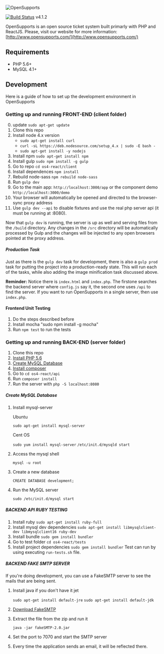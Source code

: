 ![OpenSupports](http://www.opensupports.com/logo.png)

[![Build Status](https://travis-ci.org/opensupports/opensupports.svg?branch=master)](https://travis-ci.org/opensupports/opensupports) v4.1.2

OpenSupports is an open source ticket system built primarly with PHP and ReactJS.
Please, visit our website for more information: [http://www.opensupports.com/](http://www.opensupports.com/)

## Requirements
* PHP 5.6+
* MySQL 4.1+

## Development
Here is a guide of how to set up the development environment in OpenSupports

### Getting up and running FRONT-END (client folder)
0. update `sudo apt-get update`
1. Clone this repo
2. Install node 4.x version
    - `sudo apt-get install curl`
    - `curl -sL https://deb.nodesource.com/setup_4.x | sudo -E bash -`
    - `sudo apt-get install -y nodejs`
3. Install npm `sudo apt-get install npm`
4. Install gulp `sudo npm install -g gulp`
5. Go to repo `cd os4-react/client`
6. Install dependences `npm install`
7. Rebuild node-sass `npm rebuild node-sass`
8. Run `gulp dev`
9. Go to the main app: `http://localhost:3000/app` or the component demo `http://localhost:3000/demo`
10. Your browser will automatically be opened and directed to the browser-sync proxy address
12. Use `gulp dev --api` to disable fixtures and use the real php server api (it must be running at :8080).

Now that `gulp dev` is running, the server is up as well and serving files from the `/build` directory. Any changes in the `/src` directory will be automatically processed by Gulp and the changes will be injected to any open browsers pointed at the proxy address.


##### Production Task

Just as there is the `gulp dev` task for development, there is also a `gulp prod` task for putting the project into a production-ready state. This will run each of the tasks, while also adding the image minification task discussed above.

**Reminder:** Notice there is `index.html` and `index.php`. The firstone searches the backend server where `config.js` say it, the second one uses `/api` to find the server. If you want to run OpenSupports in a single server, then use `index.php`.

#### Frontend Unit Testing
1. Do the steps described before
2. Install mocha "sudo npm install -g mocha"
3. Run `npm test` to run the tests

### Getting up and running BACK-END (server folder)

1. Clone this repo
2. [Install PHP 5.6](https://www.dev-metal.com/install-setup-php-5-6-ubuntu-14-04-lts/)
3. [Create MySQL Database](#markdown-header-create-mysql-database)
4. [Install composer](https://www.digitalocean.com/community/tutorials/how-to-install-and-use-composer-on-ubuntu-14-04)
5. Go to `cd os4-react/api`
6. Run `composer install`
7. Run the server with `php -S localhost:8080`

##### Create MySQL Database

1. Install mysql-server

    Ubuntu

     `sudo apt-get install mysql-server`

    Cent OS

    `sudo yum install mysql-server`
    `/etc/init.d/mysqld start`

2. Access the mysql shell

     `mysql -u root`

3. Create a new database

    `CREATE DATABASE development;`

4. Run the MySQL server

    `sudo /etc/init.d/mysql start`

##### BACKEND API RUBY TESTING

1. Install ruby `sudo apt-get install ruby-full`
2. Install mysql dev dependencies `sudo apt-get install libmysqlclient-dev libmysqlclient16 ruby-dev`
3. Install bundle `sudo gem install bundler`
4. Go to test folder `cd os4-react/tests`
5. Install project dependencies `sudo gem install bundler`
Test can run by using executing `run-tests.sh` file.

##### BACKEND FAKE SMTP SERVER
If you're doing development, you can use a FakeSMTP server to see the mails that are being sent.

1. Install java if you don't have it jet

     `sudo apt-get install default-jre`
     `sudo apt-get install default-jdk`

2. [Download FakeSMTP](https://nilhcem.github.io/FakeSMTP/download.html)

3. Extract the file from the zip and run it

    `java -jar fakeSMTP-2.0.jar`

4. Set the port to 7070 and start the SMTP server

5. Every time the application sends an email, it will be reflected there.
